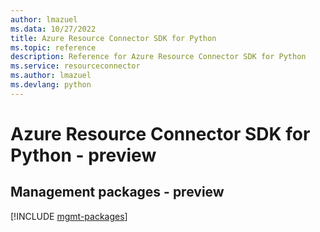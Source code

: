 ```yaml
---
author: lmazuel
ms.data: 10/27/2022
title: Azure Resource Connector SDK for Python
ms.topic: reference
description: Reference for Azure Resource Connector SDK for Python
ms.service: resourceconnector
ms.author: lmazuel
ms.devlang: python
---
```

# Azure Resource Connector SDK for Python - preview

## Management packages - preview
[!INCLUDE [mgmt-packages](resource-connector-mgmt-index.md)]